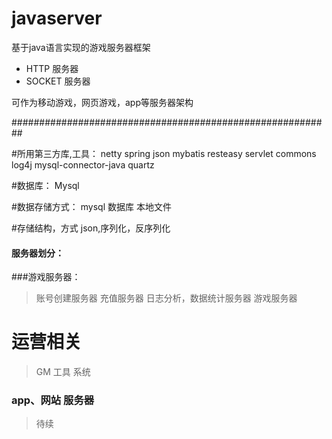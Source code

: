 # javaserver
基于java语言实现的游戏服务器框架

* HTTP 服务器
* SOCKET 服务器

可作为移动游戏，网页游戏，app等服务器架构

##########################################################

#所用第三方库,工具：
netty
spring
json
mybatis
resteasy
servlet
commons
log4j
mysql-connector-java
quartz


#数据库：
Mysql

#数据存储方式：
mysql 数据库
本地文件

#存储结构，方式
json,序列化，反序列化


#### 服务器划分：
###游戏服务器：
> 账号创建服务器
> 充值服务器
> 日志分析，数据统计服务器
> 游戏服务器

# 运营相关
> GM 工具 系统


### app、网站 服务器
> 待续

